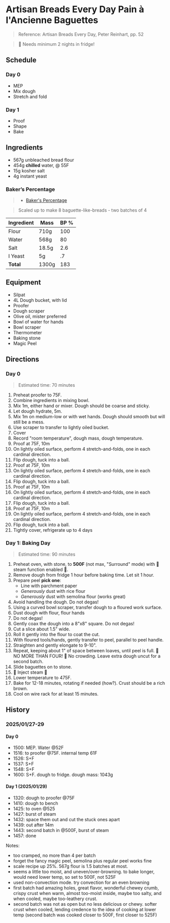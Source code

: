 # Artisan Breads Every Day Pain à l'Ancienne Baguettes

> Reference: Artisan Breads Every Day, Peter Reinhart, pp. 52

> 🚨 Needs minimum 2 nights in fridge!

## Schedule

### Day 0

- MEP
- Mix dough
- Stretch and fold

### Day 1

- Proof
- Shape
- Bake

## Ingredients

- 567g unbleached bread flour
- 454g **chilled** water, @ 55F
- 15g kosher salt
- 4g instant yeast

### Baker’s Percentage

> - [Baker's Percentage](https://www.kingarthurbaking.com/pro/reference/bakers-percentage)

> Scaled up to make 8 baguette-like-breads - two batches of 4

| Ingredient | Mass    | BP %  |
| ---------- | ------- | ----- |
| Flour      | 710g    | 100   |
| Water      | 568g    | 80    |
| Salt       | 18.5g   | 2.6   |
| I Yeast    | 5g      | .7    |
| **Total**  | 1300g   | 183   |

## Equipment

- Silpat
- 4L Dough bucket, with lid
- Proofer
- Dough scraper
- Olive oil, mister preferred
- Bowl of water for hands
- Bowl scraper
- Thermometer
- Baking stone
- Magic Peel

## Directions

### Day 0

> Estimated time: 70 minutes

1. Preheat proofer to 75F.
2. Combine ingredients in mixing bowl.
3. Mix 1m, either hand or mixer. Dough should be coarse and sticky.
4. Let dough hydrate, 5m.
5. Mix 1m on medium-low or with wet hands. Dough should smooth but will still be a mess.
6. Use scraper to transfer to lightly oiled bucket.
7. Cover
8. Record "room temperature", dough mass, dough temperature.
9. Proof at 75F, 10m
10. On lightly oiled surface, perform 4 stretch-and-folds, one in each cardinal direction.
11. Flip dough, tuck into a ball.
12. Proof at 75F, 10m
13. On lightly oiled surface, perform 4 stretch-and-folds, one in each cardinal direction.
14. Flip dough, tuck into a ball.
15. Proof at 75F, 10m
16. On lightly oiled surface, perform 4 stretch-and-folds, one in each cardinal direction.
17. Flip dough, tuck into a ball.
18. Proof at 75F, 10m
19. On lightly oiled surface, perform 4 stretch-and-folds, one in each cardinal direction.
20. Flip dough, tuck into a ball.
21. Tightly cover, refrigerate up to 4 days

### Day 1: Baking Day

> Estimated time: 90 minutes

1. Preheat oven, with stone, to **500F** (not max, "Surround" mode) with 🚨 steam function enabled 🚨.
2. Remove dough from fridge 1 hour before baking time. Let sit 1 hour.
3. Prepare peel **pick one**:
    - Line with parchment paper
    - *Generously* dust with rice flour
    - *Generously* dust with semolina flour (works great)
4. Avoid handling the dough. Do not degas!
5. Using a curved bowl scraper, transfer dough to a floured work surface.
6. Dust dough with flour, flour hands
7. Do not degas!
8. Gently coax the dough into a 8"x8" square. Do not degas!
9. Cut a slice about 1.5" wide. 
10. Roll it gently into the flour to coat the cut.
11. With floured tools/hands, gently transfer to peel, parallel to peel handle.
12. Straighten and gently elongate to 9-10".
13. Repeat, keeping about 1" of space between loaves, until peel is full. 🚨 NO MORE THAN FOUR! 🚨 No crowding. Leave extra dough uncut for a second batch.
14. Slide baguettes on to stone.
15. 🚨 Inject steam 🚨
16. Lower temperature to 475F.
16. Bake for 12-18 minutes, rotating if needed (how?). Crust should be a rich brown.
17. Cool on wire rack for at least 15 minutes.


## History

### 2025/01/27-29

#### Day 0

- 1500: MEP. Water @52F
- 1516: to proofer @75F. internal temp 61F
- 1526: S+F
- 1537: S+F
- 1548: S+F
- 1600: S+F. dough to fridge. dough mass: 1043g

#### Day 1 (2025/01/29)

- 1320: dough to proofer @75F
- 1410: dough to bench
- 1425: to oven @525
- 1427: burst of steam
- 1432: space them out and cut the stuck ones apart
- 1439: out after 14m
- 1443: second batch in @500F, burst of steam
- 1457: done


Notes:
- too cramped, no more than 4 per batch
- forget the fancy magic peel, semolina plus regular peel works fine
- scale recipe up 25%. 567g flour is 1.5 batches at most.
- seems a little too moist, and uneven/over-browning. to bake longer, would need lower temp, so set to 500F, not 525F
- used non-convection mode. try convection for an even browning
- first batch had amazing holes, great flavor, wonderful chewey crumb, crispy crust when warm, almost too-moist inside, maybe too salty, and when cooled, maybe too-leathery crust.
- second batch was not as open but no less delicious or chewy. softer crust when cooled, lending credence to the idea of cooking at lower temp (second batch was cooked closer to 500F, first closer to 525F)
